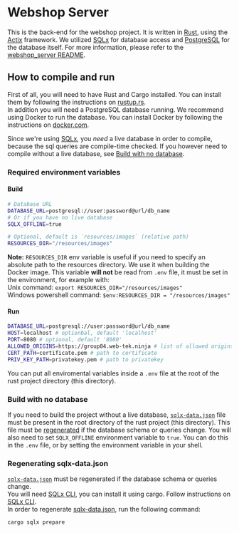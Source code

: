 # Webshop Server
This is the back-end for the webshop project. It is written in [Rust](https://www.rust-lang.org/), using the [Actix](https://actix.rs/) framework. We utilized [SQLx](https://crates.io/crates/sqlx) for database access and [PostgreSQL](https://www.postgresql.org/) for the database itself. For more information, please refer to the [webshop_server README](./webshop_server/README.md).

## How to compile and run
First of all, you will need to have Rust and Cargo installed. You can install them by following the instructions on [rustup.rs](https://rustup.rs/).  
In addition you will need a PostgreSQL database running. We recommend using Docker to run the database. You can install Docker by following the instructions on [docker.com](https://docs.docker.com/get-docker/).  

Since we're using [SQLx](https://crates.io/crates/sqlx), you *need* a live database in order to compile, because the sql queries are compile-time checked. If you however need to compile without a live database, see [Build with no database](#build-with-no-database).

### Required environment variables
#### Build
```bash
# Database URL
DATABASE_URL=postgresql://user:password@url/db_name
# Or if you have no live database
SQLX_OFFLINE=true

# Optional, default is `resources/images` (relative path)
RESOURCES_DIR="/resources/images"
```
**Note:** `RESOURCES_DIR` env variable is useful if you need to specify an absolute path to the resources directory. We use it when building the Docker image. This variable **will not** be read from `.env` file, it must be set in the environment, for example with:  
Unix command: `export RESOURCES_DIR="/resources/images"`  
Windows powershell command: `$env:RESOURCES_DIR = "/resources/images"`

#### Run
```bash
DATABASE_URL=postgresql://user:password@url/db_name
HOST=localhost # optionbal, default 'localhost'
PORT=8080 # optional, default '8080'
ALLOWED_ORIGINS=https://group04.web-tek.ninja # list of allowed origins, separated `,`
CERT_PATH=certificate.pem # path to certificate
PRIV_KEY_PATH=privatekey.pem # path to privatekey
```
You can put all enviromental variables inside a `.env` file at the root of the rust project directory (this directory).  




### Build with no database
If you need to build the project without a live database, [`sqlx-data.json`](./sqlx-data.json) file must be present in the root directory of the rust project (this directory). This file must be [regenerated](#regenerating-sqlx-datajson) if the database schema or queries change. You will also need to set `SQLX_OFFLINE` environment variable to `true`. You can do this in the `.env` file, or by setting the environment variable in your shell.

### Regenerating sqlx-data.json
[`sqlx-data.json`](./sqlx-data.json) must be regenerated if the database schema or queries change.  
You will need [SQLx CLI](https://github.com/launchbadge/sqlx/blob/main/sqlx-cli/README.md), you can install it using cargo. Follow instructions on [SQLx CLI](https://github.com/launchbadge/sqlx/blob/main/sqlx-cli/README.md#install).  
In order to regenerate [sqlx-data.json](./sqlx-data.json), run the following command:
```bash
cargo sqlx prepare
```